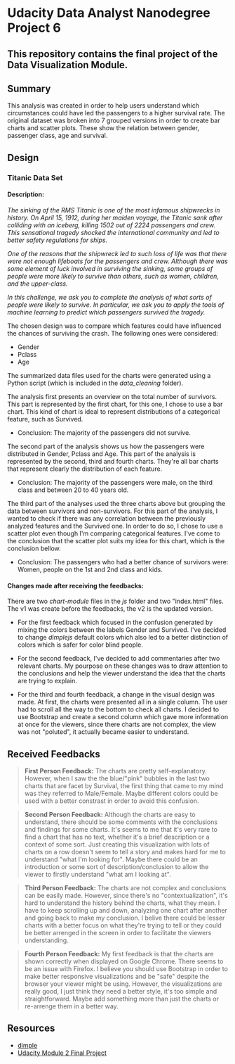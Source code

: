 # Udacity Data Analyst Nanodegree Project 6
## This repository contains the final project of the Data Visualization Module.

## Summary
This analysis was created in order to help users understand which circumstances could have led the passengers to a higher survival rate.
The original dataset was broken into 7 grouped versions in order to create bar charts and scatter plots. These show the relation between gender, passenger class, age and survival.

## Design
### Titanic Data Set
#### Description:
*The sinking of the RMS Titanic is one of the most infamous shipwrecks in history.  On April 15, 1912, during her maiden voyage, the Titanic sank after colliding with an iceberg, killing 1502 out of 2224 passengers and crew. This sensational tragedy shocked the international community and led to better safety regulations for ships.*

*One of the reasons that the shipwreck led to such loss of life was that there were not enough lifeboats for the passengers and crew. Although there was some element of luck involved in surviving the sinking, some groups of people were more likely to survive than others, such as women, children, and the upper-class.*

*In this challenge, we ask you to complete the analysis of what sorts of people were likely to survive. In particular, we ask you to apply the tools of machine learning to predict which passengers survived the tragedy.*

The chosen design was to compare which features could have influenced the chances of surviving the crash. The following ones were considered:

* Gender
* Pclass
* Age

The summarized data files used for the charts were generated using a Python script (which is included in the *data_cleaning* folder).

The analysis first presents an overview on the total number of survivors.
This part is represented by the first chart, for this one, I chose to use a bar chart. This kind of chart is ideal to represent distributions of a categorical feature, such as Survived.
* Conclusion: The majority of the passengers did not survive.

The second part of the analysis shows us how the passengers were distributed in Gender, Pclass and Age.
This part of the analysis is represented by the second, third and fourth charts. They're all bar charts that represent clearly the distribution of each feature.
* Conclusion: The majority of the passengers were male, on the third class and between 20 to 40 years old.

The third part of the analyses used the three charts above but grouping the data between survivors and non-survivors.
For this part of the analysis, I wanted to check if there was any correlation between the previously analyzed features and the Survived one. In order to do so, I chose to use a scatter plot even though I'm comparing categorical features.
I've come to the conclusion that the scatter plot suits my idea for this chart, which is the conclusion bellow.
* Conclusion: The passengers who had a better chance of survivors were: Women, people on the 1st and 2nd class and kids.

#### Changes made after receiving the feedbacks:
There are two *chart-module* files in the *js* folder and two "index.html" files. 
The v1 was create before the feedbacks, the v2 is the updated version.

* For the first feedback which focused in the confusion generated by mixing the colors between the labels Gender and Survived. I've decided to change *dimplejs* default colors which also led to a better distinction of colors which is safer for color blind people.

* For the second feedback, I've decided to add commentaries after two relevant charts. My pourpose on these changes was to draw attention to the conclusions and help the viewer understand the idea that the charts are trying to explain.

* For the third and fourth feedback, a change in the visual design was made. At first, the charts were presented all in a single column. The user had to scroll all the way to the bottom to check all charts. I decided to use Bootstrap and create a second column which gave more information at once for the viewers, since there charts are not complex, the view was not "poluted", it actually became easier to understand.

## Received Feedbacks 
> __First Person Feedback:__ 
The charts are pretty self-explanatory. However, when I saw the the blue/"pink" bubbles in the last two charts that are facet by Survival, the first thing that came to my mind was they referred to Male/Female. Maybe different colors could be used with a better constrast in order to avoid this confusion.

> __Second Person Feedback:__ 
Although the charts are easy to understand, there should be some comments with the conclusions and findings for some charts. It's seems to me that it's very rare to find a chart that has no text, whether it's a brief description or a context of some sort. Just creating this visualization with lots of charts on a row doesn't seem to tell a story and makes hard for me to understand "what I'm looking for". Maybe there could be an introduction or some sort of description/conclusion to allow the viewer to firstly understand "what am I looking at".

> __Third Person Feedback:__
The charts are not complex and conclusions can be easily made. However, since there's no "contextualization", it's hard to understand the history behind the charts, what they mean. I have to keep scrolling up and down, analyzing one chart after another and going back to make my conclusion. I belive there could be lesser charts with a better focus on what they're trying to tell or they could be better arrenged in the screen in order to facilitate the viewers understanding. 

> __Fourth Person Feedback:__
My first feedback is that the charts are shown correctly when displayed on Google Chrome. There seems to be an issue with Firefox. I believe you should use Bootstrap in order to make better responsive visualizations and be "safe" despite the browser your viewer might be using. However, the visualizations are really good, I just think they need a better style, it's too simple and straightforward. Maybe add something more than just the charts or re-arrenge them in a better way.

## Resources
* [dimple](http://dimplejs.org/examples_index.html)
* [Udacity Module 2 Final Project](https://github.com/brunobrito89/udacity-ndda-module-2)
